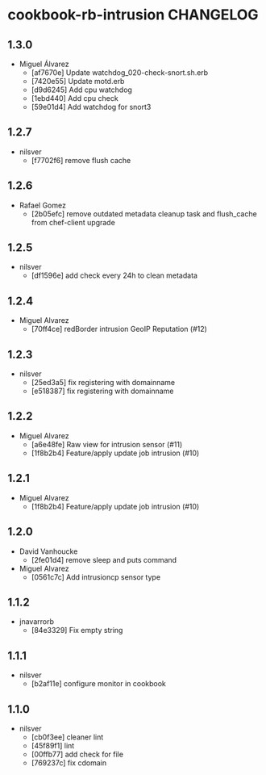 cookbook-rb-intrusion CHANGELOG
===============

## 1.3.0

  - Miguel Álvarez
    - [af7670e] Update watchdog_020-check-snort.sh.erb
    - [7420e55] Update motd.erb
    - [d9d6245] Add cpu watchdog
    - [1ebd440] Add cpu check
    - [59e01d4] Add watchdog for snort3

## 1.2.7

  - nilsver
    - [f7702f6] remove flush cache

## 1.2.6

  - Rafael Gomez
    - [2b05efc] remove outdated metadata cleanup task and flush_cache from chef-client upgrade

## 1.2.5

  - nilsver
    - [df1596e] add check every 24h to clean metadata

## 1.2.4

  - Miguel Alvarez
    - [70ff4ce] redBorder intrusion GeoIP Reputation (#12)

## 1.2.3

  - nilsver
    - [25ed3a5] fix registering with domainname
    - [e518387] fix registering with domainname

## 1.2.2

  - Miguel Alvarez
    - [a6e48fe] Raw view for intrusion sensor (#11)
    - [1f8b2b4] Feature/apply update job intrusion (#10)

## 1.2.1

  - Miguel Alvarez
    - [1f8b2b4] Feature/apply update job intrusion (#10)

## 1.2.0

  - David Vanhoucke
    - [2fe01d4] remove sleep and puts command
  - Miguel Alvarez
    - [0561c7c] Add intrusioncp sensor type

## 1.1.2

  - jnavarrorb
    - [84e3329] Fix empty string

## 1.1.1

  - nilsver
    - [b2af11e] configure monitor in cookbook

## 1.1.0

  - nilsver
    - [cb0f3ee] cleaner lint
    - [45f89f1] lint
    - [00ffb77] add check for file
    - [769237c] fix cdomain
